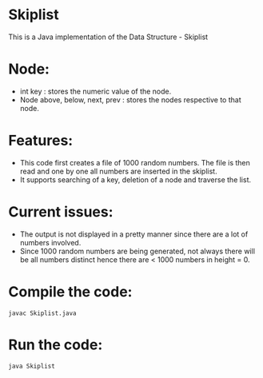 # Skiplist

This is a Java implementation of the Data Structure - Skiplist

# Node:
- int key : stores the numeric value of the node.
- Node above, below, next, prev : stores the nodes respective to that node. 

# Features:
- This code first creates a file of 1000 random numbers. The file is then read and one by one all numbers are inserted in the skiplist.
- It supports searching of a key, deletion of a node and traverse the list.

# Current issues:
- The output is not displayed in a pretty manner since there are a lot of numbers involved.
- Since 1000 random numbers are being generated, not always there will be all numbers distinct hence there are < 1000 numbers in height = 0.

# Compile the code:
```
javac Skiplist.java
```

# Run the code:
```
java Skiplist
```
